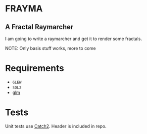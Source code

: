 # FRAYMA
## A Fractal Raymarcher

I am going to write a raymarcher and get it to render some fractals.

NOTE: Only basis stuff works, more to come


# Requirements
- `GLEW`
- `SDL2`
- [glm](https://glm.g-truc.net/0.9.9/index.html)


# Tests
Unit tests use [Catch2](https://github.com/catchorg/Catch2). Header is included in repo.
